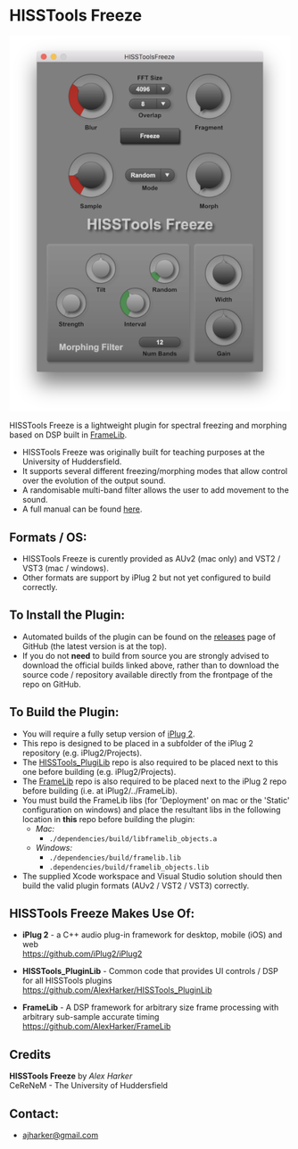 HISSTools Freeze
========

![HISSTools Freeze UI](plugin-image.png)

HISSTools Freeze is a lightweight plugin for spectral freezing and morphing based on DSP built in [FrameLib](https://github.com/AlexHarker/FrameLib).
* HISSTools Freeze was originally built for teaching purposes at the University of Huddersfield.
* It supports several different freezing/morphing modes that allow control over the evolution of the output sound.
* A randomisable multi-band filter allows the user to add movement to the sound.
* A full manual can be found [here](https://github.com/AlexHarker/HISSTools_Freeze/blob/main/manual/HISSTools_Freeze_User_Guide.pdf).

Formats / OS:
---------------------------------
- HISSTools Freeze is curently provided as AUv2 (mac only) and VST2 / VST3 (mac / windows).
- Other formats are support by iPlug 2 but not yet configured to build correctly.

To Install the Plugin:
---------------------------------
- Automated builds of the plugin can be found on the [releases](https://github.com/AlexHarker/HISSTools_Freeze/releases) page of GitHub (the latest version is at the top).
- If you do not **need** to build from source you are strongly advised to download the official builds linked above, rather than to download the source code / repository available directly from the frontpage of the repo on GitHub.

To Build the Plugin:
---------------------------------
- You will require a fully setup version of [iPlug 2](https://github.com/iPlug2/iPlug2).
- This repo is designed to be placed in a subfolder of the iPlug 2 repository (e.g. iPlug2/Projects).
- The [HISSTools_PlugiLib](https://github.com/AlexHarker/HISSTools_PluginLib) repo is also required to be placed next to this one before building (e.g. iPlug2/Projects).
- The [FrameLib](https://github.com/AlexHarker/HISSTools_PluginLib) repo is also required to be placed next to the iPlug 2 repo before building (i.e. at iPlug2/../FrameLib).
- You must build the FrameLib libs (for 'Deployment' on mac or the 'Static' configuration on windows) and place the resultant libs in the following location in **this** repo before building the plugin:
  - *Mac:* 
    - ```./dependencies/build/libframelib_objects.a```
  - *Windows:*
    - ```./dependencies/build/framelib.lib```
    - ```.dependencies/build/framelib_objects.lib```
- The supplied Xcode workspace and Visual Studio solution should then build the valid plugin formats (AUv2 / VST2 / VST3) correctly.

HISSTools Freeze Makes Use Of:
---------------------------------

- **iPlug 2** - a C++ audio plug-in framework for desktop, mobile (iOS) and web<br>
https://github.com/iPlug2/iPlug2

- **HISSTools_PluginLib** - Common code that provides UI controls /  DSP for all HISSTools plugins<br>
https://github.com/AlexHarker/HISSTools_PluginLib

- **FrameLib** - A DSP framework for arbitrary size frame processing with arbitrary sub-sample accurate timing<br>
https://github.com/AlexHarker/FrameLib

Credits
---------------------------------
**HISSTools Freeze** by *Alex Harker* <br>
CeReNeM - The University of Huddersfield

Contact:
---------------------------------

* ajharker@gmail.com
